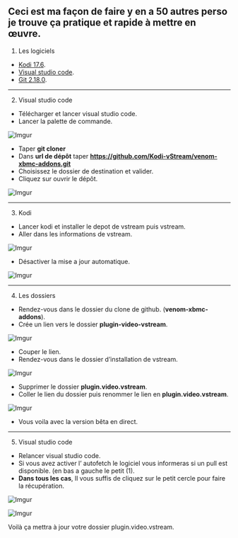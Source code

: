 Ceci est ma façon de faire y en a 50 autres perso je trouve ça pratique et rapide à mettre en œuvre.
-------
1. Les logiciels
- [Kodi 17.6](https://kodi.tv/download).
- [Visual studio code](https://code.visualstudio.com/).
- [Git 2.18.0](https://git-scm.com/).

--------
2. Visual studio code
- Télécharger et lancer visual studio code.
- Lancer la palette de commande.

![Imgur](https://i.imgur.com/DUUgck0.png)

- Taper **git cloner** 
- Dans **url de dépôt** taper **https://github.com/Kodi-vStream/venom-xbmc-addons.git**
- Choisissez le dossier de destination et valider.
- Cliquez sur ouvrir le dépôt.

![Imgur](https://i.imgur.com/lg7nKKa.png)

--------
3. Kodi
- Lancer kodi et installer le depot de vstream puis vstream.
- Aller dans les informations de vstream.

![Imgur](https://i.imgur.com/Twrod4y.png)

- Désactiver la mise a jour automatique.

![Imgur](https://i.imgur.com/ivSSPQ3.jpg)

--------
4. Les dossiers
- Rendez-vous dans le dossier du clone de github. (**venom-xbmc-addons**).
- Crée un lien vers le dossier **plugin-video-vstream**.

![Imgur](https://i.imgur.com/dprD0Zm.png)

- Couper le lien.
- Rendez-vous dans le dossier d’installation de vstream.

![Imgur](https://i.imgur.com/zy45Gw9.png)

- Supprimer le dossier **plugin.video.vstream**.
- Coller le lien du dossier puis renommer le lien en **plugin.video.vstream**.

![Imgur](https://i.imgur.com/XgBHMDn.png)

- Vous voila avec la version bêta en direct.

--------
5. Visual studio code
- Relancer visual studio code.
- Si vous avez activer l’ autofetch le logiciel vous informeras si un pull est disponible. (en bas a gauche le petit (1).
- **Dans tous les cas**, Il vous suffis de cliquez sur le petit cercle pour faire la récupération.

![Imgur](https://i.imgur.com/Q6vI4Wd.png)

![Imgur](https://i.imgur.com/uLopahe.png)

Voilà ça mettra à jour votre dossier plugin.video.vstream.
